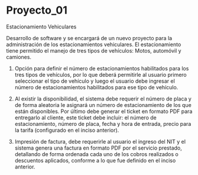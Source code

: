 # Proyecto_01
Estacionamiento Vehiculares

Desarrollo de software y se encargará de un nuevo proyecto para la administración de los estacionamientos vehiculares. El estacionamiento tiene permitido el manejo de tres tipos de vehículos: Motos, automóvil y camiones.

1. Opción para definir el número de estacionamientos habilitados para los tres tipos de vehículos, por lo que deberá permitirle al usuario primero seleccionar el tipo de vehículo y luego el usuario debe ingresar el número de estacionamientos habilitados para ese tipo de vehículo.

2. Al existir la disponibilidad, el sistema debe requerir el número de placa y de forma aleatoria le asignará un número de estacionamiento de los que están disponibles. Por último debe generar el ticket en formato PDF para entregarlo al cliente, este ticket debe incluir: el número de estacionamiento, número de placa, fecha y hora de entrada, precio para la tarifa (configurado en el inciso anterior).

3. Impresión de factura, debe requerirle al usuario el ingreso del NIT y el sistema genera una factura en formato PDF por el servicio prestado, detallando de forma ordenada cada uno de los cobros realizados o descuentos aplicados, conforme a lo que fue definido en el inciso anterior.

